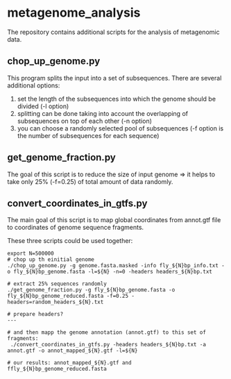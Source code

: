 # metagenome_analysis
The repository contains additional scripts for the analysis of metagenomic data.

## chop_up_genome.py

This program splits the input into a set of subsequences. 
There are several additional options:
1) set the length of the subsequences into which the genome should be divided (-l option)
2) splitting can be done taking into account the overlapping of subsequences on top of each other (-n option)
3) you can choose a randomly selected pool of subsequences (-f option is the number of subsequences for each sequence)

## get_genome_fraction.py
The goal of this script is to reduce the size of input genome => it helps to take only 25% (-f=0.25) of total amount of data randomly.

## convert_coordinates_in_gtfs.py
The main goal of this script is to map global coordinates from annot.gtf file to coordinates of genome sequence fragments.

These three scripts could be used together:
```
export N=500000
# chop up th einitial genome
./chop_up_genome.py -g genome.fasta.masked -info fly_${N}bp_info.txt -o fly_${N}bp_genome.fasta -l=${N} -n=0 -headers headers_${N}bp.txt

# extract 25% sequences randomly
./get_genome_fraction.py -g fly_${N}bp_genome.fasta -o fly_${N}bp_genome_reduced.fasta -f=0.25 -headers=random_headers_${N}.txt

# prepare headers?
---

# and then mapp the genome annotation (annot.gtf) to this set of fragments:
 ./convert_coordinates_in_gtfs.py -headers headers_${N}bp.txt -a annot.gtf -o annot_mapped_${N}.gtf -l=${N}

# our results: annot_mapped_${N}.gtf and ffly_${N}bp_genome_reduced.fasta
```
